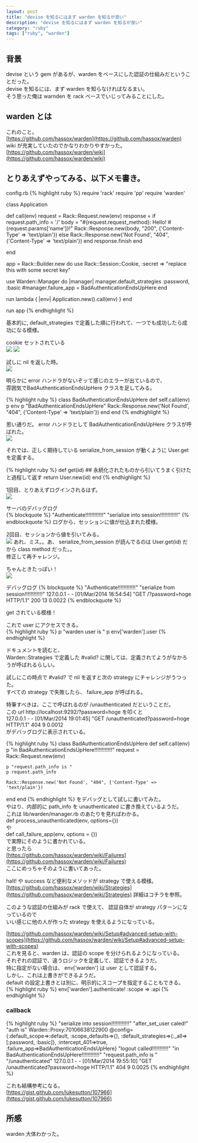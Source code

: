 ```yaml
---
layout: post
title: "devise を知るにはまず warden を知るが良い"
description: "devise を知るにはまず warden を知るが良い"
category: "ruby"
tags: ["ruby", "warden"]
---
```


## 背景
devise という gem があるが、warden をベースにした認証の仕組みだということだった。  
devise を知るには、まず warden を知らなければなるまい。  
そう思った俺は warnden を rack ベースでいじってみることにした。  

## warden とは

これのこと。  
[https://github.com/hassox/warden](https://github.com/hassox/warden)  
wiki が充実していたのでかなりわかりやすかった。  
[https://github.com/hassox/warden/wiki](https://github.com/hassox/warden/wiki)  


## とりあえずやってみる、以下メモ書き。

config.rb
{% highlight ruby %}
require 'rack'
require 'pp'
require 'warden'

class Application

  def call(env)
    request = Rack::Request.new(env)
    response = if request.path_info = '/'
                 body = "#{request.request_method}: Hello! #{request.params['name']}!"
                 Rack::Response.new(body, "200", {'Content-Type' => 'text/plain'})
               else
                 Rack::Response.new('Not Found', "404", {'Content-Type' => 'text/plain'})
               end
    response.finish
  end

end


app = Rack::Builder.new do
  use Rack::Session::Cookie, :secret => "replace this with some secret key"

  use Warden::Manager do |manager|
    manager.default_strategies :password, :basic
    #manager.failure_app = BadAuthenticationEndsUpHere
  end

  run lambda { |env| Application.new().call(env) }
end

run app
{% endhighlight %}


基本的に, default_strategies で定義した順に行われて、一つでも成功したら成功になる模様。  

cookie セットされている  
<img src="http://gyazo.com/be238cfa0282a588b1fad41ae91dd804.png">
<img src="http://gyazo.com/95a09e0d872829e8e0fef2204728cdaa.png">

試しに nil を返した時。  
<img src="http://gyazo.com/de50e8c049809e31a41231c7b6fb1cd4.png">


明らかに error ハンドラがないぞッて感じのエラーが出ているので、  
雰囲気でBadAuthenticationEndsUpHere クラスを足してみる。  

{% highlight ruby %}
class BadAuthenticationEndsUpHere
  def self.call(env)
    p env
    p "BadAuthenticationEndsUpHere"
    Rack::Response.new('Not Found', "404", {'Content-Type' => 'text/plain'})
  end
end
{% endhighlight %}

思い通りだ。 error ハンドラとして BadAuthenticationEndsUpHere クラスが呼ばれた。  
<img src="http://gyazo.com/f44ae6997b92aab707291851645c565a.png">


それでは、正しく期待している serialize_from_session が動くように User.get を定義する。  

{% highlight ruby %}
  def get(id)
    ## 永続化されたものから引いてうまく引けたと過程して返す
    return User.new(id)
  end
{% endhighlight %}

1回目、とりあえずログインされるはず。  
<img src="http://gyazo.com/9a31a0967443614441eeb729e34d6ba7.png">

サーバのデバッグログ  
{% blockquote %}
"Authenticate!!!!!!!!!!!!"
"serialize into session!!!!!!!!!!!!"
{% endblockquote %}
ログから、セッションに値が仕込まれた模様。


2回目、セッションから値を引いてみる。  
<img src="http://gyazo.com/e5db07a78d1f75119ffa76740d10032b.png">
あれ、ミス。。あ、 serialize_from_session が読んでるのは User.get(id) だから class method だった。。  
修正して再チャレンジ。  

ちゃんときたっぽい！  
<img src="http://gyazo.com/c1225bebd28bd178e9c9aaa5967d8c89.png">

デバッグログ
{% blockquote %}
"Authenticate!!!!!!!!!!!!"
"serialize from session!!!!!!!!!!!!"
127.0.0.1 - - [01/Mar/2014 18:54:54] "GET /?password=hoge HTTP/1.1" 200 13 0.0022
{% endblockquote %}

get されている模様！  

これで user にアクセスできる。  
{% highlight ruby %}
p "warden user is "
p env['warden'].user
{% endhighlight %}

ドキュメントを読むと、  
Warden::Strategies で定義した #valid? に関しては、定義されてようがなかろうが呼ばれるらしい。  
  
試しにこの時点で #valid? で nil を返すと次の strategy にチャレンジがうつった。  
すべての strategy で失敗したら、 failure_app が呼ばれる。  

特筆すべきは、ここで呼ばれるのが /unauthenticated だということだ。  
この url http://localhost:9292/?password=hoge を叩くと  
127.0.0.1 - - [01/Mar/2014 19:01:45] "GET /unauthenticated?password=hoge HTTP/1.1" 404 9 0.0012  
がデバッグログに表示されている。  

{% highlight ruby %}
class BadAuthenticationEndsUpHere
  def self.call(env)
    p "in BadAuthenticationEndsUpHere!!!!!!!!!!!!"
    request = Rack::Request.new(env)

    p "request.path_info is "
    p request.path_info

    Rack::Response.new('Not Found', "404", {'Content-Type' => 'text/plain'})
  end
end
{% endhighlight %}
をデバッグとして試しに書いてみた。  
やはり、内部的に path_info を unauthenticated に書き換えているようだ。  
これは lib/warden/manager.rb のあたりを見ればわかる。  
def process_unauthenticated(env, options={})  
や  
def call_failure_app(env, options = {})  
で実際にそのように書かれている。  
と思ったら  
[https://github.com/hassox/warden/wiki/Failures](https://github.com/hassox/warden/wiki/Failures)  
ここにめっちゃそのように書いてあった。  

  
halt! や success など便利なメソッドが strategy で使える模様。  
[https://github.com/hassox/warden/wiki/Strategies](https://github.com/hassox/warden/wiki/Strategies)
詳細はコチラを参照。  
  
このような認証の仕組みが rack で使えて、 認証自体が strategy パターンになっているので  
いい感じに他の人が作った strategy を使えるようになっている。  


[https://github.com/hassox/warden/wiki/Setup#advanced-setup-with-scopes](https://github.com/hassox/warden/wiki/Setup#advanced-setup-with-scopes)  
これを見ると、warden は、認証の scope を分けられるようになっている。  
それぞれの認証で、違うロジックを定義して、認証できるようだ。  
特に指定がない場合は、 env['warden'] は user として認証する。  
しかし、これは上書きができるようだ。  
default の設定上書きとは別に、明示的にスコープを指定することもできる。  
{% highlight ruby %}
env['warden'].authenticate! :scope => :api
{% endhighlight %}



### callback

{% highlight ruby %}
"serialize into session!!!!!!!!!!!!"
"after_set_user caled!"
"auth is"
Warden::Proxy:70106638122900 @config={:default_scope=>:default, :scope_defaults=>{}, :default_strategies=>{:_all=>[:password, :basic]}, :intercept_401=>true, :failure_app=>BadAuthenticationEndsUpHere}
"logout called!!!!!!!!!!!"
"in BadAuthenticationEndsUpHere!!!!!!!!!!!!"
"request.path_info is "
"/unauthenticated"
127.0.0.1 - - [01/Mar/2014 19:55:10] "GET /unauthenticated?password=hoge HTTP/1.1" 404 9 0.0025
{% endhighlight %}

これも結構参考になる。  
[https://gist.github.com/lukesutton/107966](https://gist.github.com/lukesutton/107966)


## 所感
warden 大体わかった。  


